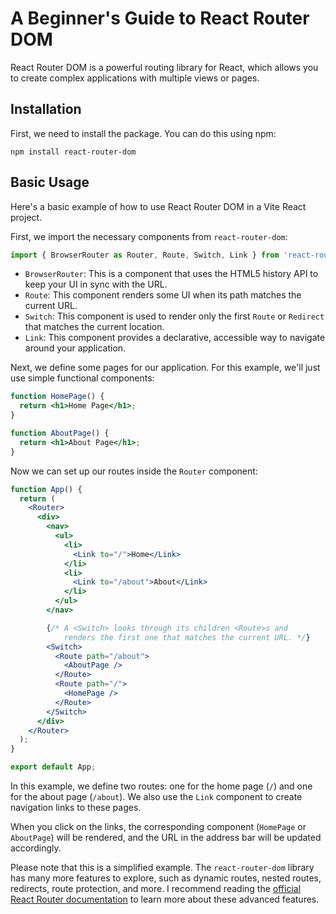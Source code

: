 # A Beginner's Guide to React Router DOM

React Router DOM is a powerful routing library for React, which allows you to create complex applications with multiple views or pages.

## Installation

First, we need to install the package. You can do this using npm:

```shell
npm install react-router-dom
```

## Basic Usage

Here's a basic example of how to use React Router DOM in a Vite React project.

First, we import the necessary components from `react-router-dom`:

```jsx
import { BrowserRouter as Router, Route, Switch, Link } from 'react-router-dom';
```

- `BrowserRouter`: This is a component that uses the HTML5 history API to keep your UI in sync with the URL.
- `Route`: This component renders some UI when its path matches the current URL.
- `Switch`: This component is used to render only the first `Route` or `Redirect` that matches the current location.
- `Link`: This component provides a declarative, accessible way to navigate around your application.

Next, we define some pages for our application. For this example, we'll just use simple functional components:

```jsx
function HomePage() {
  return <h1>Home Page</h1>;
}

function AboutPage() {
  return <h1>About Page</h1>;
}
```

Now we can set up our routes inside the `Router` component:

```jsx
function App() {
  return (
    <Router>
      <div>
        <nav>
          <ul>
            <li>
              <Link to="/">Home</Link>
            </li>
            <li>
              <Link to="/about">About</Link>
            </li>
          </ul>
        </nav>

        {/* A <Switch> looks through its children <Route>s and
            renders the first one that matches the current URL. */}
        <Switch>
          <Route path="/about">
            <AboutPage />
          </Route>
          <Route path="/">
            <HomePage />
          </Route>
        </Switch>
      </div>
    </Router>
  );
}

export default App;
```

In this example, we define two routes: one for the home page (`/`) and one for the about page (`/about`). We also use the `Link` component to create navigation links to these pages.

When you click on the links, the corresponding component (`HomePage` or `AboutPage`) will be rendered, and the URL in the address bar will be updated accordingly.

Please note that this is a simplified example. The `react-router-dom` library has many more features to explore, such as dynamic routes, nested routes, redirects, route protection, and more. I recommend reading the [official React Router documentation](https://reactrouter.com/) to learn more about these advanced features.
